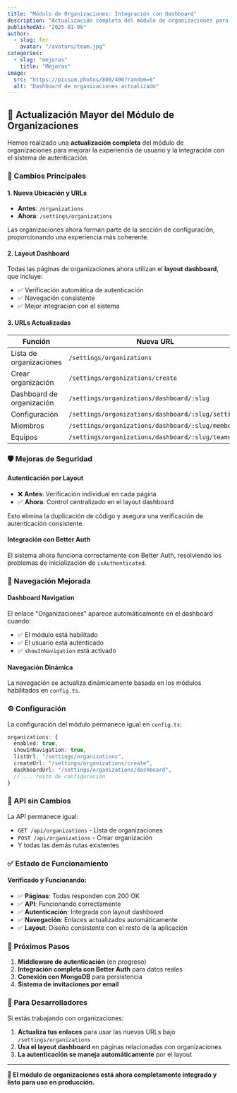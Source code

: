 ```yaml
---
title: "Módulo de Organizaciones: Integración con Dashboard"
description: "Actualización completa del módulo de organizaciones para usar el layout dashboard y nuevas URLs bajo settings"
publishedAt: "2025-01-06"
author:
  - slug: fer
    avatar: "/avatars/team.jpg"
categories:
  - slug: "mejoras"
    title: "Mejoras"
image:
  src: "https://picsum.photos/800/400?random=6"
  alt: "Dashboard de organizaciones actualizado"
---
```


## 🚀 **Actualización Mayor del Módulo de Organizaciones**

Hemos realizado una **actualización completa** del módulo de organizaciones para mejorar la experiencia de usuario y la integración con el sistema de autenticación.

### **🔄 Cambios Principales**

#### **1. Nueva Ubicación y URLs**
- **Antes**: `/organizations`
- **Ahora**: `/settings/organizations`

Las organizaciones ahora forman parte de la sección de configuración, proporcionando una experiencia más coherente.

#### **2. Layout Dashboard**
Todas las páginas de organizaciones ahora utilizan el **layout dashboard**, que incluye:
- ✅ Verificación automática de autenticación
- ✅ Navegación consistente
- ✅ Mejor integración con el sistema

#### **3. URLs Actualizadas**

| Función | Nueva URL |
|---------|-----------|
| Lista de organizaciones | `/settings/organizations` |
| Crear organización | `/settings/organizations/create` |
| Dashboard de organización | `/settings/organizations/dashboard/:slug` |
| Configuración | `/settings/organizations/dashboard/:slug/settings` |
| Miembros | `/settings/organizations/dashboard/:slug/members` |
| Equipos | `/settings/organizations/dashboard/:slug/teams` |

### **🛡️ Mejoras de Seguridad**

#### **Autenticación por Layout**
- ❌ **Antes**: Verificación individual en cada página
- ✅ **Ahora**: Control centralizado en el layout dashboard

Esto elimina la duplicación de código y asegura una verificación de autenticación consistente.

#### **Integración con Better Auth**
El sistema ahora funciona correctamente con Better Auth, resolviendo los problemas de inicialización de `isAuthenticated`.

### **🎨 Navegación Mejorada**

#### **Dashboard Navigation**
El enlace "Organizaciones" aparece automáticamente en el dashboard cuando:
- ✅ El módulo está habilitado
- ✅ El usuario está autenticado
- ✅ `showInNavigation` está activado

#### **Navegación Dinámica**
La navegación se actualiza dinámicamente basada en los módulos habilitados en `config.ts`.

### **⚙️ Configuración**

La configuración del módulo permanece igual en `config.ts`:

```typescript
organizations: {
  enabled: true,
  showInNavigation: true,
  listUrl: "/settings/organizations",
  createUrl: "/settings/organizations/create",
  dashboardUrl: "/settings/organizations/dashboard",
  // ... resto de configuración
}
```

### **🔧 API sin Cambios**

La API permanece igual:
- `GET /api/organizations` - Lista de organizaciones
- `POST /api/organizations` - Crear organización
- Y todas las demás rutas existentes

### **✅ Estado de Funcionamiento**

#### **Verificado y Funcionando:**
- ✅ **Páginas**: Todas responden con 200 OK
- ✅ **API**: Funcionando correctamente 
- ✅ **Autenticación**: Integrada con layout dashboard
- ✅ **Navegación**: Enlaces actualizados automáticamente
- ✅ **Layout**: Diseño consistente con el resto de la aplicación

### **🎯 Próximos Pasos**

1. **Middleware de autenticación** (en progreso)
2. **Integración completa con Better Auth** para datos reales
3. **Conexión con MongoDB** para persistencia
4. **Sistema de invitaciones por email**

### **📝 Para Desarrolladores**

Si estás trabajando con organizaciones:

1. **Actualiza tus enlaces** para usar las nuevas URLs bajo `/settings/organizations`
2. **Usa el layout dashboard** en páginas relacionadas con organizaciones
3. **La autenticación se maneja automáticamente** por el layout

---

**🎉 El módulo de organizaciones está ahora completamente integrado y listo para uso en producción.** 